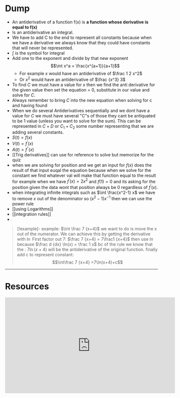 

# Dump 
- An antiderivative of a function f(x) is **a function whose derivative is equal to f(x)**
- Is an antiderivative an integral.
- We have to add C to the end to represent all constants because when we have a derivative we always know that they could have constants that will never be represented.
- $\int$ is the symbol for integral
- Add one to the exponent and divide by that new exponent $$\int x^a = \frac{x^{a+1}}{a+1}$$
	- For example $x$ would have an antiderivative of $\frac 1 2 x^2$
	-  Or $x^2$ would have an antiderivative of $\frac {x^3} 3$
- To find $C$ we must have a value for $x$ then we find the anti derivative for the given value then set the equation = 0, substitute in our value and solve for $C$.
- Always remember to bring $C$ into the new equation when solving for c and having found 
- When we do several Antiderivatives  sequentially and we dont have a value for $C$ we must have several "C"s of those they cant be antiquated to be 1 value (unless you want to solve for the sum). This can be represented in $C +D$ or $C_1 + C_2$ some number representing that we are adding several constants.
- $S(t)= f(x)$
- $V(t) = f^\prime(x)$
- $A(t) = f^{\prime \prime}(x)$
- [[Trig derivatives]] can use for reference to solve but memorize for the quiz  
- when we are solving for position and we get an input for $f(x)$ does the result of that input euqal the equation because when we solve for the constant we find whatever val will make that function equal to the result for example when  we have $f^\prime (x) = 2x^2$ and $f(1)= 0$ and its asking for the position given the data wont that position always be $0$ regardless of $f^\prime(x)$.
- when integrating infinite integrals such as $\int \frac{x^2-1} x$ we have to remove $x$ out of the denominator so $(x^2-1)x^{-1}$ then we can use the power rule
- [[using Logarithms]]
- [[integration rules]]
- 
 > [!example]- example: $\int \frac 7 {x+4}$
> we want to do is move the x out of the numerator. We can achieve this by getting the derivative with $\ln$ 
> First factor out 7:   $\frac 7 {x+4} = 7\frac1 {x+4}$ 
> then use $ln$ because $\frac d {dx} \ln(x) = \frac 1 x$ bc of the rule we know that the  : $7\ln(x+4)$ will be the antiderivative of the original function.
>  finally add c to represent constant:
> $$\int\frac 7 {x+4} =7\ln(x+4)+c$$
> 





---

# Resources

<iframe width="560" height="315" src="https://www.youtube.com/embed/xaCPDMEkbig?si=XZmKM_eBd7ls2CkN" title="YouTube video player" frameborder="0" allow="accelerometer; autoplay; clipboard-write; encrypted-media; gyroscope; picture-in-picture; web-share" allowfullscreen></iframe>

